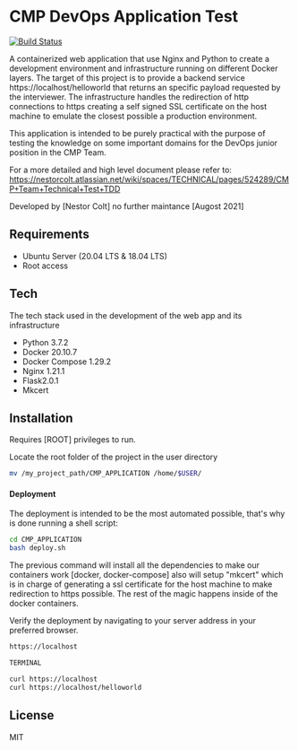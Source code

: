 # CMP DevOps Application Test

[![Build Status](https://travis-ci.org/joemccann/dillinger.svg?branch=master)](https://travis-ci.org/joemccann/dillinger)

A containerized web application that use Nginx and Python to create a development environment and infrastructure running on different Docker layers.
The target of this project is to provide a backend service https://localhost/helloworld that returns an specific payload requested by the interviewer.
The infrastructure handles the redirection of http connections to https creating a self signed SSL certificate on the host machine to emulate the closest possible a production environment.

This application is intended to be purely practical with the purpose of testing the knowledge on some important 
domains for the DevOps junior position in the CMP Team.

For a more detailed and high level document please refer to:
https://nestorcolt.atlassian.net/wiki/spaces/TECHNICAL/pages/524289/CMP+Team+Technical+Test+TDD

Developed by [Nestor Colt] no further maintance [Augost 2021]

## Requirements
- Ubuntu Server (20.04 LTS & 18.04 LTS)
- Root access


## Tech

The tech stack used in the development of the web app and its infrastructure

- Python 3.7.2
- Docker 20.10.7
- Docker Compose 1.29.2
- Nginx 1.21.1
- Flask2.0.1
- Mkcert


## Installation

Requires [ROOT] privileges to run.

Locate the root folder of the project in the user directory

```sh
mv /my_project_path/CMP_APPLICATION /home/$USER/
```

#### Deployment

The deployment is intended to be the most automated possible, that's why is done running a shell script:

```sh
cd CMP_APPLICATION
bash deploy.sh
```

The previous command will install all the dependencies to make our containers work [docker, docker-compose] also will setup "mkcert" which is in charge of generating a ssl certificate for the host machine to make redirection to https possible. The rest of the magic happens inside of the docker containers.

Verify the deployment by navigating to your server address in
your preferred browser.

`````sh
https://localhost

TERMINAL

curl https://localhost
curl https://localhost/helloworld
`````

## License

MIT

